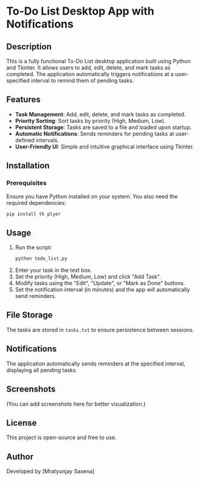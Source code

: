 # To-Do List Desktop App with Notifications

## Description
This is a fully functional To-Do List desktop application built using Python and Tkinter. It allows users to add, edit, delete, and mark tasks as completed. The application automatically triggers notifications at a user-specified interval to remind them of pending tasks.

## Features
- **Task Management**: Add, edit, delete, and mark tasks as completed.
- **Priority Sorting**: Sort tasks by priority (High, Medium, Low).
- **Persistent Storage**: Tasks are saved to a file and loaded upon startup.
- **Automatic Notifications**: Sends reminders for pending tasks at user-defined intervals.
- **User-Friendly UI**: Simple and intuitive graphical interface using Tkinter.

## Installation
### Prerequisites
Ensure you have Python installed on your system. You also need the required dependencies:
```sh
pip install tk plyer
```

## Usage
1. Run the script:
   ```sh
   python todo_list.py
   ```
2. Enter your task in the text box.
3. Set the priority (High, Medium, Low) and click "Add Task".
4. Modify tasks using the "Edit", "Update", or "Mark as Done" buttons.
5. Set the notification interval (in minutes) and the app will automatically send reminders.

## File Storage
The tasks are stored in `tasks.txt` to ensure persistence between sessions.

## Notifications
The application automatically sends reminders at the specified interval, displaying all pending tasks.

## Screenshots
(You can add screenshots here for better visualization.)

## License
This project is open-source and free to use.

## Author
Developed by [Mratyunjay Saxena]

